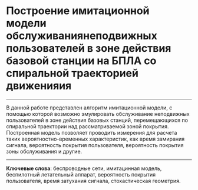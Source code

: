 # Построение имитационной модели обслуживаниянеподвижных пользователей в зоне действия базовой станции на БПЛА со спиральной траекторией движенияия
***
В данной работе представлен алгоритм имитационной модели, с помощью которой возможно эмулировать обслуживание неподвижных пользователей в зоне действия базовых станций, перемещающихся по спиральной траектории над рассматриваемой зоной покрытия. Построенная модель позволяет проводить измерения для расчета таких вероятностно-временных характеристик, как время замирания сигнала, вероятность покрытия пользователя, вероятность покрытия зоны обслуживания и другие.
***
**Ключевые слова**: беспроводные сети, имитацинная модель, беспилотный летательный аппарат, вероятность покрытия пользователя, время затухания сигнала, стохастическая геометрия.

